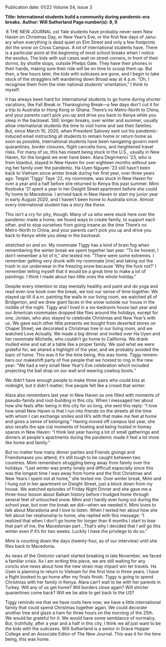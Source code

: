 Publication date: 01/22
Volume 54, Issue 3

**Title: International students build a community during pandemic-era breaks.**
**Author: Will Sutherland**
**Page number(s): 8, 9**

 8
THE  NEW  JOURNAL
ost Yale students have probably never seen 
New Haven on Christmas Day, or New 
Year’s Eve, or the first few days of Janu­
ary when everything is dead quiet on Elm 
Street and only a few footprints dot the snow on Cross 
Campus. A lot of international students have. There 
is a particular point at the beginning of most school 
breaks when I notice the exodus. The kids with suit­
cases wait on street corners, in front of their dorms, 
by shuttle stops, outside Phelps Gate. They have their 
phones in their hands, making sure their ride will be 
on time to scoop them up. But then, a few hours later, 
the kids with suitcases are gone, and I begin to take 
stock of the stragglers left wandering down Broad­
way at 4 p.m. “Oh, I recognise them from the inter­
national students’ orientation,” I think to myself.

It has always been hard for international students 
to go home during shorter vacations, like Fall Break 
or Thanksgiving Break—a few days don't cut it for 
a trip to Australia or Hong Kong or Ghana. There’s 
no Metro-North to China, and your parents can’t 
pick you up and drive you back to Kenya while you 
sleep in the backseat. Still, longer breaks, over winter 
and summer, usually allow international students the 
time to visit home and see their families. But, since 
March 10, 2020, when President Salovey sent out 
his pandemic-induced email instructing all students 
to remain home or return home as soon as possible, 
international students have been navigating govern­
ment quarantines, border closures, flight cancella­
tions, and heightened travel risks. For many of us, this 
has meant being stuck in the U.S., usually in New 
Haven, for the longest we ever have been. 
Alara Degirmenci ’23, who is from Istanbul, stayed 
in New Haven for over eighteen months without see­
ing her family over the pandemic. Ha Uyen Nguyen 
’23 still hasn’t been back to Vietnam since winter break 
during her first year, over three years ago. Teigist 
‘Tiggy’ Taye ’22, my roommate, was stuck in New 
Haven for over a year and a half before she returned 
to Kenya this past summer. Mimi Kostoska ’21 spent a 
year in her Dwight Street apartment before she could 
fly home to Macedonia. I arrived back in New Haven 
to start my junior year in early August 2020, and I 
haven’t been home to Australia since. Almost every 
international student has a story like these. 

This isn’t a cry for pity, though. Many of us who 
were stuck here over the pandemic made a home; we 
found ways to create family, to support each other, 
and to stop ourselves from going insane as the time 
There’s no Metro-North to 
China, and your parents can’t 
pick you up and drive you 
back to Kenya while you sleep 
in the backseat.

stretched on and on. My roommate Tiggy has a kind 
of brain fog when remembering the winter break 
we spent together last year. “To be honest, I don’t 
remember a lot of it,” she texted me. “There were 
some extremes. I remember getting very drunk with 
my roommate [me] and taking out the trash in our 
underwear in the freezing snow because ‘Why the 
fuck not?’ I remember telling myself that it would 
be a great time to make a lot of paintings. I think 
I made about two little ones the whole holiday.” 

Despite every intention to stay mentally healthy and 
paint and do yoga and read even one book over the 
break, we lost our sense of time together. We stayed 
up till 4 a.m. painting the walls in our living room, we 
watched all of Bridgerton, and we drew giant faces in 
the snow outside our house in the middle of the night. 
Tiggy and I lived in a six-bedroom house last 
year and our American roommates dropped like flies 
around the holidays, except for one, Jordan, who also 
stayed to celebrate Christmas and New Year’s with 
us. We gave each other little presents we bought 
from deserted stores on Chapel Street, we decorated 
a Christmas tree in our living room, and we watched 
Love Actually. We made a big dinner and invited over 
Ha Uyen and her roommate Michelle, who couldn’t 
go home to California. We drank mulled wine and 
sat at a table like a proper family. We said what we 
were grateful for, we shared a highlight of the year, 
and we probably avoided the topic of home. This was 
it for the time being, this was home. Tiggy remem­
bers our makeshift party of five people that we hosted 
to ring in the new year: “We had a very small New 
Year’s Eve celebration which included projecting the 
ball drop on our wall and wearing cowboy boots.” 

We didn’t have enough people to make three pairs 
who could kiss at midnight, but it didn’t matter; five 
people felt like a crowd that winter. 

Alara also remembers last year in New Haven 
as one filled with moments of pseudo-family and 
root-building in this city. When I messaged her about 
how she feels after being in this city for so long, she 
sent this reply: “I love how small New Haven is that I 
run into friends on the streets all the time with whom 
I can exchange smiles and Hi’s with that make me 
feel at home and gives a sense of belonging.” Having 
moved off campus last year, she also recalls the spe­
cial moments of hosting and being hosted in homey 
spaces in New Haven:  “I think last year having a lot 
of small gatherings and dinners at people's apartments 
during the pandemic made it feel a lot more like home 
and family.” 

But no matter how many dinner parties and Friends­
givings and Friendsmases you attend, it’s still tough to 
be caught between two countries. Mimi remembers 
struggling being away from family over the holidays. 
“Last winter was pretty lonely and difficult especially 
since this was the longest time I was away from home 
and the first Christmas and New Years I spent not at 
home,” she texted me. Over winter break, Mimi and 
I hung out in her apartment on Dwight Street, just 
a block down from my house. We watched episodes 
of Friday Night Dinner and she gave me a three-hour 
lesson about Balkan history before I trudged home 
through several feet of untouched snow. Mimi and I 
hardly ever hung out during the school year, but over 
the break we did—when we needed it. Mimi loves 
to talk about Macedonia and I love to listen. When I 
texted her about how she felt about her relationship to 
home, she replied with this message: “I realized that 
when I don’t go home for longer than 6 months I start 
to lose that part of me, the Macedonian part…That’s 
why I decided that I will go this winter even if it’s 
for two weeks. Luckily I have the privilege to do so.” 

Mimi is counting down the days (twenty-four, as of 
our interview) until she flies back to Macedonia.

As news of the Omicron variant started breaking 
in late November, we faced a familiar crisis. As I am 
writing this piece, we are still waiting for any conclu­
sive news about how the new strain may impact win­
ter travels. Ha Uyen is planning to return to Vietnam 
for the first time in three years. I have a flight booked 
to go home after my finals finish. Tiggy is going to 
spend Christmas with her family in Kenya. Alara can’t 
wait to be with her parents in Turkey. Will any of 
us get home? Will borders close again? Will stricter 
quarantines come back? Will we be able to get back 
to the US? 

Tiggy reminds me that we have roots here now; 
we have a little international family that could spend 
Christmas together again. We could decorate another 
tree and glaze a ham for three hours on the morning 
of the 25th. We would be grateful for it. We would 
have some semblance of normalcy. But, truthfully, 
after a year and a half in this city, I think we all just 
want to be the kids with the suitcases. 
Will Sutherland is a senior in Grace Hopper College 
and an Associate Editor of The New Journal. 
This was it for the time 
being, this was home.